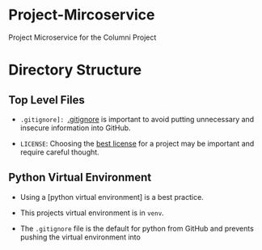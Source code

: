 # Project-Mircoservice



Project Microservice for the Columni Project

# Directory Structure

## Top Level Files

- ```.gitignore]: ```[.gitignore](https://www.pluralsight.com/guides/how-to-use-gitignore-file) is important to
avoid putting unnecessary and insecure information into GitHub.


- ```LICENSE```: Choosing the 
[best license](https://docs.github.com/en/repositories/managing-your-repositorys-settings-and-features/customizing-your-repository/licensing-a-repository)
for a project may be important and require careful thought.

## Python Virtual Environment

- Using a [python virtual environment] is a best practice.


- This projects virtual environment is in ```venv```.


- The ```.gitignore``` file is the default for python from GitHub and prevents pushing the virtual environment into
